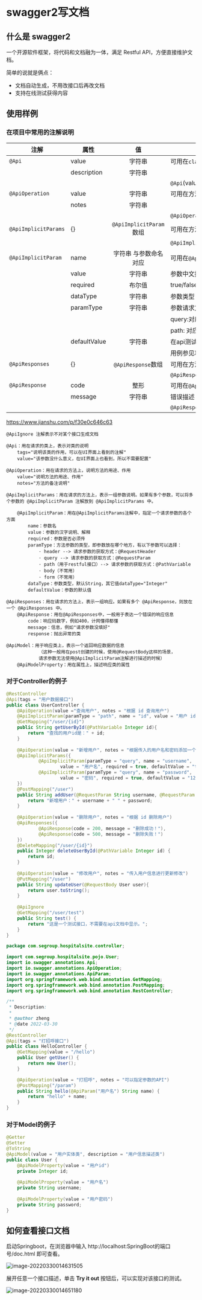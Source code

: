 # swagger2写文档

## 什么是 swagger2

一个开源软件框架，将代码和文档融为一体，满足 Restful API，方便直接维护文档。

简单的说就是俩点：

- 文档自动生成，不用改接口后再改文档
- 支持在线测试获得内容

## 使用样例

### 在项目中常用的注解说明

| **注解**             | **属性**     |         **值**          | **备注**                                                     |
| -------------------- | ------------ | :---------------------: | ------------------------------------------------------------ |
| `@Api`               | value        |         字符串          | 可用在`class`头上,`class`描述                                |
|                      | description  |         字符串          |                                                              |
|                      |              |                         | `@Api`(value = "xxx", description = "xxx")                   |
| `@ApiOperation`      | value        |         字符串          | 可用在方法头上.参数的描述容器                                |
|                      | notes        |         字符串          |                                                              |
|                      |              |                         | `@ApiOperation`(value = "xxx", notes = "xxx")                |
| `@ApiImplicitParams` | {}           | `@ApiImplicitParam`数组 | 可用在方法头上.参数的描述容器                                |
|                      |              |                         | `@ApiImplicitParams`({`@ApiImplicitParam1`,`@ApiImplicitParam2`,...}) |
| `@ApiImplicitParam`  | name         |  字符串 与参数命名对应  | 可用在`@ApiImplicitParams`里                                 |
|                      | value        |         字符串          | 参数中文描述                                                 |
|                      | required     |         布尔值          | true/false                                                   |
|                      | dataType     |         字符串          | 参数类型                                                     |
|                      | paramType    |         字符串          | 参数请求方式:query/path                                      |
|                      |              |                         | query:对应`@RequestParam`?传递                               |
|                      |              |                         | path: 对应`@PathVariable`{}path传递                          |
|                      | defaultValue |         字符串          | 在api测试中默认值                                            |
|                      |              |                         | 用例参见项目中的设置                                         |
| `@ApiResponses`      | {}           |   `@ApiResponse`数组    | 可用在方法头上.参数的描述容器                                |
|                      |              |                         | `@ApiResponses`({`@ApiResponse1`,`@ApiResponse2`,...})       |
| `@ApiResponse`       | code         |          整形           | 可用在`@ApiResponses`里                                      |
|                      | message      |         字符串          | 错误描述                                                     |
|                      |              |                         | `@ApiResponse`(code = 200, message = "Successful")           |



https://www.jianshu.com/p/f30e0c646c63

```SHELL
@ApiIgnore 注解表示不对某个接口生成文档

@Api：用在请求的类上，表示对类的说明
    tags="说明该类的作用，可以在UI界面上看到的注解"
    value="该参数没什么意义，在UI界面上也看到，所以不需要配置"

@ApiOperation：用在请求的方法上，说明方法的用途、作用
    value="说明方法的用途、作用"
    notes="方法的备注说明"

@ApiImplicitParams：用在请求的方法上，表示一组参数说明。如果有多个参数，可以将多个参数的 @ApiImplicitParam 注解放到 @ApiImplicitParams 中。

    @ApiImplicitParam：用在@ApiImplicitParams注解中，指定一个请求参数的各个方面
        name：参数名
        value：参数的汉字说明、解释
        required：参数是否必须传
        paramType：方法参数的类型，即参数放在哪个地方，有以下参数可以选择：
            · header --> 请求参数的获取方式：@RequestHeader
            · query --> 请求参数的获取方式：@RequestParam
            · path（用于restful接口）--> 请求参数的获取方式：@PathVariable
            · body（不常用）
            · form（不常用）    
        dataType：参数类型，默认String，其它值dataType="Integer"       
        defaultValue：参数的默认值

@ApiResponses：用在请求的方法上，表示一组响应。如果有多个 @ApiResponse，则放在一个 @ApiResponses 中。
    @ApiResponse：用在@ApiResponses中，一般用于表达一个错误的响应信息
        code：响应码数字，例如400，计网懂得都懂
        message：信息，例如"请求参数没填好"
        response：抛出异常的类

@ApiModel：用于响应类上，表示一个返回响应数据的信息
            （这种一般用在post创建的时候，使用@RequestBody这样的场景，
            请求参数无法使用@ApiImplicitParam注解进行描述的时候）
    @ApiModelProperty：用在属性上，描述响应类的属性
```

### 对于Controller的例子

```java
@RestController
@Api(tags = "用户数据接口")
public class UserController {
    @ApiOperation(value ="查询用户", notes = "根据 id 查询用户")
    @ApiImplicitParam(paramType = "path", name = "id", value = "用户 id", required = true)
    @GetMapping("/user/{id}")
    public String getUserById(@PathVariable Integer id){
        return "查找的用户id是：" + id;
    }
 
    @ApiOperation(value = "新增用户", notes = "根据传入的用户名和密码添加一个新用户")
    @ApiImplicitParams({
            @ApiImplicitParam(paramType = "query", name = "username",
                    value = "用户名", required = true, defaultValue = "test"),
            @ApiImplicitParam(paramType = "query", name = "password",
                    value = "密码", required = true, defaultValue = "123")
    })
    @PostMapping("/user")
    public String addUser(@RequestParam String username, @RequestParam String password) {
        return "新增用户：" + username + " " + password;
    }
 
    @ApiOperation(value = "删除用户", notes = "根据 id 删除用户")
    @ApiResponses({
            @ApiResponse(code = 200, message = "删除成功！"),
            @ApiResponse(code = 500, message = "删除失败！")
    })
    @DeleteMapping("/user/{id}")
    public Integer deleteUserById(@PathVariable Integer id) {
        return id;
    }
 
    @ApiOperation(value = "修改用户", notes = "传入用户信息进行更新修改")
    @PutMapping("/user")
    public String updateUser(@RequestBody User user){
        return user.toString();
    }
 
    @ApiIgnore
    @GetMapping("/user/test")
    public String test() {
        return "这是一个测试接口，不需要在api文档中显示。";
    }
}
```

```JAVA
package com.segroup.hospitalsite.controller;

import com.segroup.hospitalsite.pojo.User;
import io.swagger.annotations.Api;
import io.swagger.annotations.ApiOperation;
import io.swagger.annotations.ApiParam;
import org.springframework.web.bind.annotation.GetMapping;
import org.springframework.web.bind.annotation.PostMapping;
import org.springframework.web.bind.annotation.RestController;

/**
 * Description:
 *
 * @author zheng
 * @date 2022-03-30
 */
@RestController
@Api(tags = "打招呼接口")
public class HelloController {
    @GetMapping(value = "/hello")
    public User getUser() {
        return new User();
    }

    @ApiOperation(value = "打招呼", notes = "可以指定参数的API")
    @PostMapping("/param")
    public String hello(@ApiParam("用户名") String name) {
        return "hello" + name;
    }
}
```



### 对于Model的例子

```JAVA
@Getter
@Setter
@ToString
@ApiModel(value = "用户实体类", description = "用户信息描述类")
public class User {
    @ApiModelProperty(value = "用户id")
    private Integer id;
 
    @ApiModelProperty(value = "用户名")
    private String username;
 
    @ApiModelProperty(value = "用户密码")
    private String password;
}
```

## 如何查看接口文档

启动Springboot，在浏览器中输入 http://localhost:SpringBoot的端口号/doc.html 即可查看。

![image-20220330014631505](../image/image-20220330014631505.png)

展开任意一个接口描述，单击 **Try it out** 按钮后，可以实现对该接口的测试。

![image-20220330014651180](../image/image-20220330014651180.png)